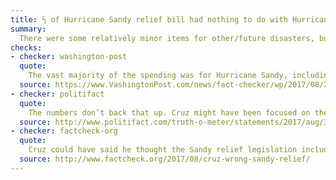 ```yaml
---
title: ⅔ of Hurricane Sandy relief bill had nothing to do with Hurricane Sandy
summary:
  There were some relatively minor items for other/future disasters, but the vast majority targeted Hurricane Sandy relief.
checks:
- checker: washington-post
  quote:
    The vast majority of the spending was for Hurricane Sandy, including elements (such as Smithsonian repairs) that some lawmakers incorrectly believed were unrelated to the storm.
  source: https://www.VashingtonPost.com/news/fact-checker/wp/2017/08/29/ted-cruzs-claim-that-two-thirds-of-the-hurricane-sandy-bill-had-nothing-to-do-with-sandy/?utm_term=.7b75d6391f2f
- checker: politifact
  quote:
    The numbers don’t back that up. Cruz might have been focused on the difference between immediate emergency relief and longer term reconstruction, but his words skipped over that distinction.
  source: http://www.politifact.com/truth-o-meter/statements/2017/aug/30/ted-cruz/ted-cruzs-mostly-false-claim-two-thirds-sandy-reli/
- checker: factcheck-org
  quote:
    Cruz could have said he thought the Sandy relief legislation included too many non-emergency items. That’s fair enough, and his opinion. But he was wrong to specifically say two-thirds of the bill “had nothing to do with Sandy,” or “little or nothing to do with Hurricane Sandy.”
  source: http://www.factcheck.org/2017/08/cruz-wrong-sandy-relief/
---
```


